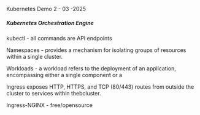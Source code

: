 Kubernetes Demo 2 - 03 -2025

##### Kubernetes Orchestration Engine

kubectl - all commands are API endpoints

Namespaces - provides a mechanism for isolating groups of resources within a single cluster.

Workloads - a workload refers to the deployment of an application, encompassing either a single component or a

Ingress exposes HTTP, HTTPS, and TCP (80/443) routes from outside the cluster to services within thebcluster.

Ingress-NGINX - free/opensource